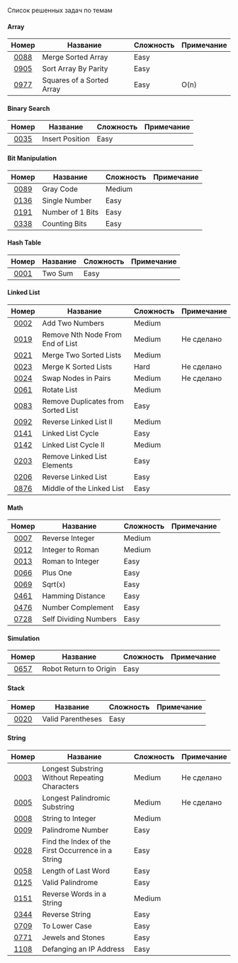 
Список решенных задач по темам

#### Array
|                              Номер                              | Название                  | Сложность | Примечание |
|:---------------------------------------------------------------:|---------------------------|-----------|------------|
|    [0088](https://leetcode.com/problems/merge-sorted-array)     | Merge Sorted Array        | Easy      |            |
|   [0905](https://leetcode.com/problems/sort-array-by-parity)    | Sort Array By Parity      | Easy      |            |
| [0977](https://leetcode.com/problems/squares-of-a-sorted-array) | Squares of a Sorted Array | Easy      | O(n)       |


#### Binary Search
|                               Номер                                | Название        | Сложность | Примечание |
|:------------------------------------------------------------------:|-----------------|-----------|------------|
|    [0035](https://leetcode.com/problems/search-insert-position)    | Insert Position | Easy      |            |


#### Bit Manipulation
|                         Номер                          | Название         | Сложность | Примечание |
|:------------------------------------------------------:|------------------|-----------|------------|
|    [0089](https://leetcode.com/problems/gray-code)     | Gray Code        | Medium    |            |
|  [0136](https://leetcode.com/problems/single-number)   | Single Number    | Easy      |            |
| [0191](https://leetcode.com/problems/number-of-1-bits) | Number of 1 Bits | Easy      |            |
|  [0338](https://leetcode.com/problems/counting-bits)   | Counting Bits    | Easy      |            |


#### Hash Table
|                     Номер                     | Название | Сложность | Примечание |
|:---------------------------------------------:|----------|-----------|------------|
| [0001](https://leetcode.com/problems/two-sum) | Two Sum  | Easy      |            |


#### Linked List
|                                  Номер                                   | Название                           | Сложность | Примечание |
|:------------------------------------------------------------------------:|------------------------------------|-----------|------------|
|          [0002](https://leetcode.com/problems/add-two-numbers)           | Add Two Numbers                    | Medium    |            |
|  [0019](https://leetcode.com/problems/remove-nth-node-from-end-of-list)  | Remove Nth Node From End of List   | Medium    | Не сделано |
|          [0021](https://leetcode.com/problems/add-two-numbers)           | Merge Two Sorted Lists             | Medium    |            |
|        [0023](https://leetcode.com/problems/merge-k-sorted-lists)        | Merge K Sorted Lists               | Hard      | Не сделано |
|        [0024](https://leetcode.com/problems/swap-nodes-in-pairs)         | Swap Nodes in Pairs                | Medium    | Не сделано |
|            [0061](https://leetcode.com/problems/rotate-list)             | Rotate List                        | Medium    |            |
| [0083](https://leetcode.com/problems/remove-duplicates-from-sorted-list) | Remove Duplicates from Sorted List | Easy      |            |
|       [0092](https://leetcode.com/problems/reverse-linked-list-ii)       | Reverse Linked List II             | Medium    |            |
|         [0141](https://leetcode.com/problems/linked-list-cycle)          | Linked List Cycle                  | Easy      |            |
|        [0142](https://leetcode.com/problems/linked-list-cycle-ii)        | Linked List Cycle II               | Medium    |            |
|    [0203](https://leetcode.com/problems/remove-linked-list-elements)     | Remove Linked List Elements        | Easy      |            |
|        [0206](https://leetcode.com/problems/reverse-linked-list)         | Reverse Linked List                | Easy      |            |
|        [0876](https://leetcode.com/problems/reverse-linked-list)         | Middle of the Linked List          | Easy      |            |


#### Math
|                            Номер                            | Название              | Сложность | Примечание |
|:-----------------------------------------------------------:|-----------------------|-----------|------------|
|    [0007](https://leetcode.com/problems/reverse-integer)    | Reverse Integer       | Medium    |            |
|   [0012](https://leetcode.com/problems/integer-to-roman)    | Integer to Roman      | Medium    |            |
|   [0013](https://leetcode.com/problems/roman-to-integer)    | Roman to Integer      | Easy      |            |
|       [0066](https://leetcode.com/problems/plus-one)        | Plus One              | Easy      |            |
|         [0069](https://leetcode.com/problems/sqrtx)         | Sqrt(x)               | Easy      |            |
|   [0461](https://leetcode.com/problems/hamming-distance)    | Hamming Distance      | Easy      |            |
|   [0476](https://leetcode.com/problems/number-complement)   | Number Complement     | Easy      |            |
| [0728](https://leetcode.com/problems/self-dividing-numbers) | Self Dividing Numbers | Easy      |            |


#### Simulation
|                            Номер                             | Название               | Сложность | Примечание |
|:------------------------------------------------------------:|------------------------|-----------|------------|
| [0657](https://leetcode.com/problems/robot-return-to-origin) | Robot Return to Origin | Easy      |            |


#### Stack
|                          Номер                          | Название          | Сложность | Примечание |
|:-------------------------------------------------------:|-------------------|-----------|------------|
| [0020](https://leetcode.com/problems/valid-parentheses) | Valid Parentheses | Easy      |            |


#### String

|                                          Номер                                           | Название                                           | Сложность | Примечание |
|:----------------------------------------------------------------------------------------:|----------------------------------------------------|-----------|------------|
|   [0003](https://leetcode.com/problems/longest-substring-without-repeating-characters)   | Longest Substring Without Repeating Characters     | Medium    | Не сделано |
|           [0005](https://leetcode.com/problems/longest-palindromic-substring)            | Longest Palindromic Substring                      | Medium    | Не сделано |
|               [0008](https://leetcode.com/problems/string-to-integer-atoi)               | String to Integer                                  | Medium    |            |
|                 [0009](https://leetcode.com/problems/palindrome-number)                  | Palindrome Number                                  | Easy      |            | 
| [0028](https://leetcode.com/problems/find-the-index-of-the-first-occurrence-in-a-string) | Find the Index of the First Occurrence in a String | Easy      |            | 
|                [0058](https://leetcode.com/problems/length-of-last-word)                 | Length of Last Word                                | Easy      |            |
|                  [0125](https://leetcode.com/problems/valid-palindrome)                  | Valid Palindrome                                   | Easy      |            |
|             [0151](https://leetcode.com/problems/reverse-words-in-a-string)              | Reverse Words in a String                          | Medium    |            |
|                   [0344](https://leetcode.com/problems/reverse-string)                   | Reverse String                                     | Easy      |            |
|                   [0709](https://leetcode.com/problems/to-lower-case)                    | To Lower Case                                      | Easy      |            |
|                 [0771](https://leetcode.com/problems/jewels-and-stones)                  | Jewels and Stones                                  | Easy      |            |
|              [1108](https://leetcode.com/problems/defanging-an-ip-address)               | Defanging an IP Address                            | Easy      |            |


